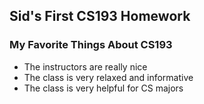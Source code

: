 ## Sid's First CS193 Homework

### My Favorite Things About CS193
- The instructors are really nice
- The class is very relaxed and informative
- The class is very helpful for CS majors

